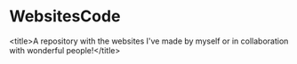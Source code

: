 # WebsitesCode
&lt;title>A repository with the websites I've made by myself or in collaboration with wonderful people!&lt;/title>
